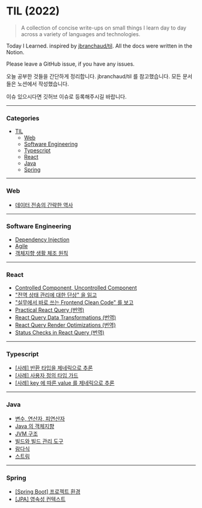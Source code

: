 # TIL (2022)

> A collection of concise write-ups on small things I learn day to day across a variety of languages and technologies.

Today I Learned. inspired by [jbranchaud/til](https://github.com/jbranchaud/til). All the docs were written in the Notion.

Please leave a GitHub issue, if you have any issues.

오늘 공부한 것들을 간단하게 정리합니다. jbranchaud/til 를 참고했습니다. 모든 문서들은 노션에서 작성했습니다.

이슈 있으시다면 깃허브 이슈로 등록해주시길 바랍니다.

---

### Categories
* [TIL](https://seung-00-til.notion.site/TIL-2022-5b7933a98da34d1d97836b2ce1215e67)
  * [Web](https://seung-00-til.notion.site/534bb36f64c04b9c8a55252f0d8be9b3?v=fdfb3c62ec314307aee29d3dadb06a11)
  * [Software Engineering](https://seung-00-til.notion.site/67578baf610b43c4a875d5b1bda3f915?v=0a926b282d1c434794766248e61abe0f)
  * [Typescript](https://seung-00-til.notion.site/dfd5c6e17a894ce68e100bd14a9c4701?v=a6f546c26f9d4c16a56373fe9812c55c)
  * [React](https://seung-00-til.notion.site/d73d8605b66b43b99c5c0c170ab79f91?v=0009b8c6cbad49c99cf1c1d36eef13ce)
  * [Java](https://seung-00-til.notion.site/7333738e84c848d484daf3406058999b?v=9c5e6434910a48efabfe14d1d2285522)
  * [Spring](https://seung-00-til.notion.site/0ebcf28b02a0451c8fdc1b32c4e6cc7f?v=a74e035b67cd49beb0c4bd89336b1181)
---

### Web

* [데이터 전송의 간략한 역사](https://seung-00-til.notion.site/4a562cf30b624a58a571c3ce069ac71e)
---

### Software Engineering

* [Dependency Injection](https://seung-00-til.notion.site/Dependency-Injection-2be96de7032b471680f09830620a9632)
* [Agile](https://seung-00-til.notion.site/Agile-d27e5721b2dc4ee1b91bdf6734f57441)
* [객체지향 생활 체조 원칙](https://seung-00-til.notion.site/12f2cbdcf387492bb325dcbe6f1fc05a) 
---

### React

* [Controlled Component, Uncontrolled Component](https://seung-00-til.notion.site/Controlled-Component-Uncontrolled-Component-4e6018bdd931423abe514ec90736c66e)
* ["전역 상태 관리에 대한 단상" 을 읽고](https://seung-00-til.notion.site/5641a441633b4422b6e9492cb47b02ef)
* ["실무에서 바로 쓰는 Frontend Clean Code" 를 보고](https://seung-00-til.notion.site/Frontend-Clean-Code-12dadba92e5248fdb8ba78e45b48d99a)
* [Practical React Query (번역)](https://seung-00-til.notion.site/1-Practical-React-Query-118ff5f29e744158bea8425241e2efed)
* [React Query Data Transformations (번역)](https://seung-00-til.notion.site/2-React-Query-Data-Transformations-bef4f04dd6224ab98dfa8fedf2921c7e)
* [React Query Render Optimizations (번역)](https://seung-00-til.notion.site/3-React-Query-Render-Optimizations-6efe5bca8c164545b5022e1357700514)
* [Status Checks in React Query (번역) ](https://seung-00-til.notion.site/4-Status-Checks-in-React-Query-e1bcb3a69c3b496eaa9d44947bdb2c2c)

---

### Typescript

* [[사례] 반환 타입을 제네릭으로 추론](https://seung-00-til.notion.site/b062c1fa3a8c4adba371c41eed8fe1ca)
* [[사례] 사용자 정의 타입 가드](https://seung-00-til.notion.site/86b8d8b55fc24b12847fa0cde735c5b9)
* [[사례] key 에 따른 value 를 제네릭으로 추론](https://seung-00-til.notion.site/key-value-69967f49b56e4f5987a93ffec03465d0)
---

### Java

* [변수, 연산자, 피연산자](https://seung-00-til.notion.site/d4003d223d1847a4b4d005229f09abab)
* [Java 의 객체지향](https://seung-00-til.notion.site/Java-181312601fa34e9e8d1d2dafc2133795)
* [JVM 구조](https://seung-00-til.notion.site/JVM-eeb96cd7628542faa5cd62ddad908805)
* [빌드와 빌드 관리 도구](https://seung-00-til.notion.site/805cbfd1da0c4851b33305365d5b38d1)
* [람다식](https://seung-00-til.notion.site/1ca11af467034b0397ae99588590fbd8)
* [스트림](https://seung-00-til.notion.site/123b7f6495c74d278f612a61d9db55de)


---

### Spring

* [[Spring Boot] 프로젝트 환경](https://seung-00-til.notion.site/Spring-Boot-382f4210469c4635b74faf216ff9c58c)
* [[JPA] 영속성 컨텍스트](https://seung-00-til.notion.site/JPA-fb580d3f4d8c40cc8f60e46c3ec8dd4e)
